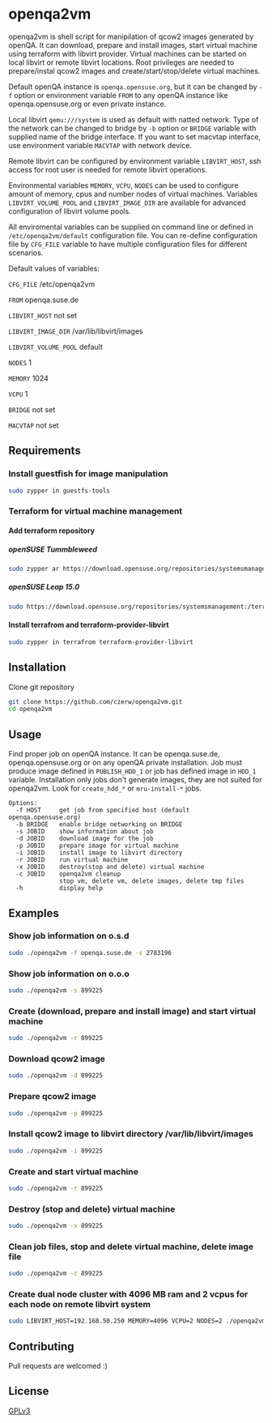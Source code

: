 # openqa2vm

openqa2vm is shell script for manipilation of qcow2 images generated by openQA. It can download, prepare and install images, start virtual machine using terraform with libvirt provider.
Virtual machines can be started on local libvirt or remote libvirt locations. Root privileges are needed to prepare/instal qcow2 images and create/start/stop/delete
virtual machines. 

Default openQA instance is `openqa.opensuse.org`, but it can be changed by `-f` option or environment variable `FROM` to any openQA instance like openqa.opensuse.org or even private instance.
 
Local libvirt `qemu:///system` is used as default with natted network. Type of the network can be changed to bridge by `-b` option or `BRIDGE` variable with supplied name of the
bridge interface. If you want to set macvtap interface, use environment variable `MACVTAP` with network device.

Remote libvirt can be configured by environment variable `LIBVIRT_HOST`, ssh access for root user is needed for remote libvirt operations.

Environmental variables `MEMORY`, `VCPU`, `NODES` can be used to configure amount of memory, cpus and number nodes of virtual machines.
Variables `LIBVIRT_VOLUME_POOL` and `LIBVIRT_IMAGE_DIR` are available for advanced configuration of libvirt volume pools.

All enviromental variables can be supplied on command line or defined in `/etc/openqa2vm/default` configuration file.
You can re-define configuration file by `CFG_FILE` variable to have multiple configuration files for different scenarios.

Default values of variables:

`CFG_FILE` /etc/openqa2vm

`FROM` openqa.suse.de

`LIBVIRT_HOST` not set

`LIBVIRT_IMAGE_DIR` /var/lib/libvirt/images

`LIBVIRT_VOLUME_POOL` default

`NODES` 1 

`MEMORY` 1024

`VCPU` 1

`BRIDGE` not set 

`MACVTAP` not set

## Requirements

### Install guestfish for image manipulation

```bash
sudo zypper in guestfs-tools
```

### Terraform for virtual machine management

#### Add terraform repository

##### openSUSE Tummbleweed

```bash
sudo zypper ar https://download.opensuse.org/repositories/systemsmanagement:/terraform/openSUSE_Tumbleweed/systemsmanagement:terraform.repo
```

##### openSUSE Leap 15.0

```bash
sudo https://download.opensuse.org/repositories/systemsmanagement:/terraform/openSUSE_Leap_15.0/systemsmanagement:terraform.repo
```

#### Install terrafrom and terraform-provider-libvirt

``` bash
sudo zypper in terrafrom terraform-provider-libvirt
```

## Installation

Clone git repository

```bash
git clone https://github.com/czerw/openqa2vm.git
cd openqa2vm 
```

## Usage

Find proper job on openQA instance. It can be openqa.suse.de, openqa.opensuse.org or on any openQA private installation.
Job must produce image defined in `PUBLISH_HDD_1` or job has defined image in `HDD_1` variable. Installation only jobs don't 
generate images, they are not suited for openqa2vm.  Look for `create_hdd_*` or `mru-install-*` jobs.

```
Options:
  -f HOST     get job from specified host (default openqa.opensuse.org) 
  -b BRIDGE   enable bridge networking on BRIDGE
  -s JOBID    show information about job
  -d JOBID    download image for the job
  -p JOBID    prepare image for virtual machine
  -i JOBID    install image to libvirt directory
  -r JOBID    run virtual machine
  -x JOBID    destroy(stop and delete) virtual machine
  -c JOBID    openqa2vm cleanup 
              stop vm, delete vm, delete images, delete tmp files
  -h          display help
```
## Examples

### Show job information on o.s.d
```bash
sudo ./openqa2vm -f openqa.suse.de -s 2783196
```

### Show job information on o.o.o
```bash
sudo ./openqa2vm -s 899225
```

### Create (download, prepare and install image) and start virtual machine
```bash
sudo ./openqa2vm -r 899225
```

### Download qcow2 image
```bash
sudo ./openqa2vm -d 899225
```

### Prepare qcow2 image
```bash
sudo ./openqa2vm -p 899225
```

### Install qcow2 image to libvirt directory /var/lib/libvirt/images
```bash
sudo ./openqa2vm -i 899225
```

### Create and start virtual machine
```bash
sudo ./openqa2vm -r 899225
```

### Destroy (stop and delete) virtual machine
```bash
sudo ./openqa2vm -x 899225
```

### Clean job files, stop and delete virtual machine, delete image file 
```bash
sudo ./openqa2vm -c 899225
```

### Create dual node cluster with 4096 MB ram and 2 vcpus for each node on remote libvirt system
```bash
sudo LIBVIRT_HOST=192.168.50.250 MEMORY=4096 VCPU=2 NODES=2 ./openqa2vm -b br0 -x 899225
```

## Contributing
Pull requests are welcomed :) 

## License
[GPLv3](https://choosealicense.com/licenses/gpl-3.0/)
